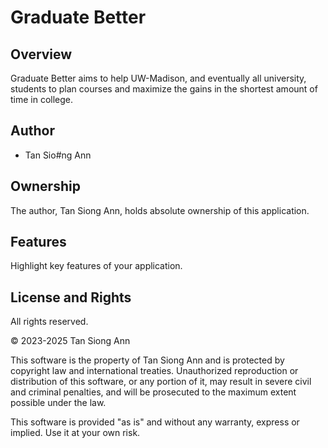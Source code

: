 # Graduate Better

## Overview

Graduate Better aims to help UW-Madison, and eventually all university, students to plan courses and maximize the gains in the shortest amount of time in college.

## Author

- Tan Sio#ng Ann

## Ownership

The author, Tan Siong Ann, holds absolute ownership of this application.

## Features

Highlight key features of your application.

## License and Rights
All rights reserved.

© 2023-2025 Tan Siong Ann

This software is the property of Tan Siong Ann and is protected by copyright law and international treaties. Unauthorized reproduction or distribution of this software, or any portion of it, may result in severe civil and criminal penalties, and will be prosecuted to the maximum extent possible under the law.

This software is provided "as is" and without any warranty, express or implied. Use it at your own risk.


